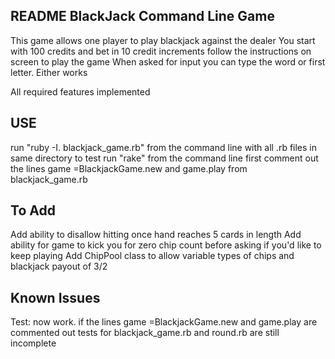 README BlackJack Command Line Game 
------------------------------------------
This game allows one player to play blackjack against the dealer
You start with 100 credits and bet in 10 credit increments
follow the instructions on screen to play the game
When asked for input you can type the word or first letter. Either works

All required features implemented

USE
-------------------------------------------
run "ruby -I. blackjack_game.rb" from the command line with all .rb files in same directory
to test run "rake" from the command line
  first comment out the lines game =BlackjackGame.new and game.play
    from blackjack_game.rb

To Add
-------------------------------------------
Add ability to disallow hitting once hand reaches 5 cards in length
Add ability for game to kick you for zero chip count before asking if you'd like to keep playing
Add ChipPool class to allow variable types of chips and blackjack payout of 3/2

Known Issues
-------------------------------------------
Test: now work. if the lines game =BlackjackGame.new and game.play are commented out
  tests for blackjack_game.rb and round.rb are still incomplete
